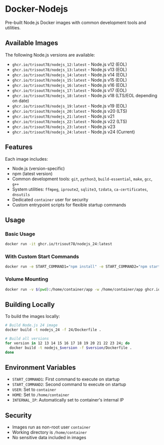 # Docker-Nodejs

Pre-built Node.js Docker images with common development tools and utilities.

## Available Images

The following Node.js versions are available:

- `ghcr.io/trisout78/nodejs_12:latest` - Node.js v12 (EOL)
- `ghcr.io/trisout78/nodejs_13:latest` - Node.js v13 (EOL)
- `ghcr.io/trisout78/nodejs_14:latest` - Node.js v14 (EOL)
- `ghcr.io/trisout78/nodejs_15:latest` - Node.js v15 (EOL)
- `ghcr.io/trisout78/nodejs_16:latest` - Node.js v16 (EOL)
- `ghcr.io/trisout78/nodejs_17:latest` - Node.js v17 (EOL)
- `ghcr.io/trisout78/nodejs_18:latest` - Node.js v18 (LTS/EOL depending on date)
- `ghcr.io/trisout78/nodejs_19:latest` - Node.js v19 (EOL)
- `ghcr.io/trisout78/nodejs_20:latest` - Node.js v20 (LTS)
- `ghcr.io/trisout78/nodejs_21:latest` - Node.js v21
- `ghcr.io/trisout78/nodejs_22:latest` - Node.js v22 (LTS)
- `ghcr.io/trisout78/nodejs_23:latest` - Node.js v23
- `ghcr.io/trisout78/nodejs_24:latest` - Node.js v24 (Current)

## Features

Each image includes:

- Node.js (version-specific)
- npm (latest version)
- Common development tools: `git`, `python3`, `build-essential`, `make`, `gcc`, `g++`
- System utilities: `ffmpeg`, `iproute2`, `sqlite3`, `tzdata`, `ca-certificates`, `dnsutils`
- Dedicated `container` user for security
- Custom entrypoint scripts for flexible startup commands

## Usage

### Basic Usage

```bash
docker run -it ghcr.io/trisout78/nodejs_24:latest
```

### With Custom Start Commands

```bash
docker run -e START_COMMAND1="npm install" -e START_COMMAND2="npm start" ghcr.io/trisout78/nodejs_24:latest
```

### Volume Mounting

```bash
docker run -v $(pwd):/home/container/app -w /home/container/app ghcr.io/trisout78/nodejs_24:latest
```

## Building Locally

To build the images locally:

```bash
# Build Node.js 24 image
docker build -t nodejs_24 -f 24/Dockerfile .

# Build all versions
for version in 12 13 14 15 16 17 18 19 20 21 22 23 24; do
  docker build -t nodejs_$version -f $version/Dockerfile .
done
```

## Environment Variables

- `START_COMMAND1`: First command to execute on startup
- `START_COMMAND2`: Second command to execute on startup
- `USER`: Set to `container`
- `HOME`: Set to `/home/container`
- `INTERNAL_IP`: Automatically set to container's internal IP

## Security

- Images run as non-root user `container`
- Working directory is `/home/container`
- No sensitive data included in images